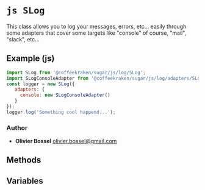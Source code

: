 


<!-- @namespace    sugar.js.log -->

# ```js SLog ```


This class allows you to log your messages, errors, etc... easily through some adapters that cover some targets like "console" of course,
"mail", "slack", etc...



## Example (js)

```js
import SLog from '@coffeekraken/sugar/js/log/SLog';
import SLogConsoleAdapter from '@coffeekraken/sugar/js/log/adapters/SLogConsoleAdapter';
const logger = new SLog({
   adapters: {
     console: new SLogConsoleAdapter()
   }
});
logger.log('Something cool happend...');
```


### Author
- **Olivier Bossel** <a href="mailto:olivier.bossel@gmail.com">olivier.bossel@gmail.com</a> 


## Methods



## Variables



